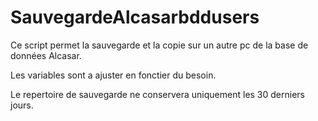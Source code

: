 # SauvegardeAlcasarbddusers

Ce script permet la sauvegarde et la copie sur un autre pc de la base de données Alcasar.

Les variables sont a ajuster en fonctier du besoin.

Le repertoire de sauvegarde ne conservera uniquement les 30 derniers jours.
